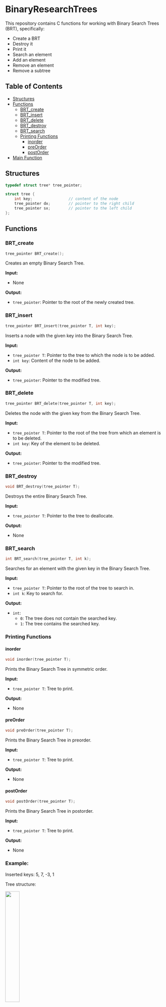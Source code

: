 # BinaryResearchTrees

This repository contains C functions for working with Binary Search Trees (BRT), specifically:
- Create a BRT
- Destroy it
- Print it
- Search an element
- Add an element
- Remove an element
- Remove a subtree

## Table of Contents

- [Structures](#structures)
- [Functions](#functions)
  - [BRT_create](#brt_create)
  - [BRT_insert](#brt_insert)
  - [BRT_delete](#brt_delete)
  - [BRT_destroy](#brt_destroy)
  - [BRT_search](#brt_search)
  - [Printing Functions](#printing-functions)
    - [inorder](#inorder)
    - [preOrder](#preorder)
    - [postOrder](#postorder)
- [Main Function](#main-function)

## Structures

```c
typedef struct tree* tree_pointer;

struct tree {
    int key;                // content of the node
    tree_pointer dx;        // pointer to the right child
    tree_pointer sx;        // pointer to the left child
};
```

## Functions

### BRT_create

```c
tree_pointer BRT_create();
```

Creates an empty Binary Search Tree.

**Input:**
- None

**Output:**
- `tree_pointer`: Pointer to the root of the newly created tree.

### BRT_insert

```c
tree_pointer BRT_insert(tree_pointer T, int key);
```

Inserts a node with the given key into the Binary Search Tree.

**Input:**
- `tree_pointer T`: Pointer to the tree to which the node is to be added.
- `int key`: Content of the node to be added.

**Output:**
- `tree_pointer`: Pointer to the modified tree.

### BRT_delete

```c
tree_pointer BRT_delete(tree_pointer T, int key);
```

Deletes the node with the given key from the Binary Search Tree.

**Input:**
- `tree_pointer T`: Pointer to the root of the tree from which an element is to be deleted.
- `int key`: Key of the element to be deleted.

**Output:**
- `tree_pointer`: Pointer to the modified tree.

### BRT_destroy

```c
void BRT_destroy(tree_pointer T);
```

Destroys the entire Binary Search Tree.

**Input:**
- `tree_pointer T`: Pointer to the tree to deallocate.

**Output:**
- None

### BRT_search

```c
int BRT_search(tree_pointer T, int k);
```

Searches for an element with the given key in the Binary Search Tree.

**Input:**
- `tree_pointer T`: Pointer to the root of the tree to search in.
- `int k`: Key to search for.

**Output:**
- `int`: 
  - `0`: The tree does not contain the searched key.
  - `1`: The tree contains the searched key.

### Printing Functions

#### inorder

```c
void inorder(tree_pointer T);
```

Prints the Binary Search Tree in symmetric order.

**Input:**
- `tree_pointer T`: Tree to print.

**Output:**
- None

#### preOrder

```c
void preOrder(tree_pointer T);
```

Prints the Binary Search Tree in preorder.

**Input:**
- `tree_pointer T`: Tree to print.

**Output:**
- None

#### postOrder

```c
void postOrder(tree_pointer T);
```

Prints the Binary Search Tree in postorder.

**Input:**
- `tree_pointer T`: Tree to print.

**Output:**
- None

### Example:

Inserted keys: 5, 7, -3, 1

Tree structure:

<img src="https://github.com/lezippo/BinaryResearchTrees/assets/148436988/6f308886-2159-49dd-b4ae-66e095ed6aae" style="width:30%; height:auto;">

Print the tree in Symmetric order:
```
-3| 1| 5| 7|
```

Print the tree in Post order:
```
1| -3| 7| 5| 
```

Print the tree in Pre order:
```
5| -3| 1| 7|
```

### Main Function

The main function provides a command-line interface for interacting with the Binary Search Tree. It allows users to perform operations such as insertion, deletion, searching, and printing of the tree.

For a more detailed understanding of the functions, you can refer to the comments within the code.



## Authors
Luigi Emanuele Zippo and Pietro Peluso
